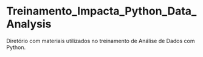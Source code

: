 # Treinamento_Impacta_Python_Data_Analysis
Diretório com materiais utilizados no treinamento de Análise de Dados com Python.
